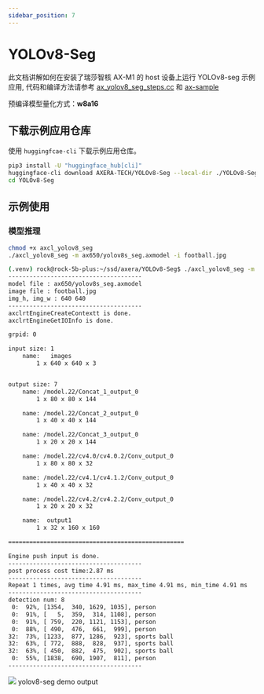 ```yaml
---
sidebar_position: 7
---
```


# YOLOv8-Seg

此文档讲解如何在安装了瑞莎智核 AX-M1 的 host 设备上运行 YOLOv8-seg 示例应用, 代码和编译方法请参考 [ax_yolov8_seg_steps.cc](https://github.com/AXERA-TECH/axcl-samples/blob/main/examples/axcl/ax_yolov8_seg_steps.cc) 和 [ax-sample](https://github.com/AXERA-TECH/axcl-samples)

预编译模型量化方式：**w8a16**

## 下载示例应用仓库

使用 `huggingfcae-cli` 下载示例应用仓库。

<NewCodeBlock tip="Host" type="Device">

```bash
pip3 install -U "huggingface_hub[cli]"
huggingface-cli download AXERA-TECH/YOLOv8-Seg --local-dir ./YOLOv8-Seg
cd YOLOv8-Seg
```

</NewCodeBlock>

## 示例使用

### 模型推理

<NewCodeBlock tip="Host" type="Device">

```bash
chmod +x axcl_yolov8_seg
./axcl_yolov8_seg -m ax650/yolov8s_seg.axmodel -i football.jpg
```

</NewCodeBlock>

```bash
(.venv) rock@rock-5b-plus:~/ssd/axera/YOLOv8-Seg$ ./axcl_yolov8_seg -m ax650/yolov8s_seg.axmodel -i football.jpg
--------------------------------------
model file : ax650/yolov8s_seg.axmodel
image file : football.jpg
img_h, img_w : 640 640
--------------------------------------
axclrtEngineCreateContextt is done.
axclrtEngineGetIOInfo is done.

grpid: 0

input size: 1
    name:   images
        1 x 640 x 640 x 3


output size: 7
    name: /model.22/Concat_1_output_0
        1 x 80 x 80 x 144

    name: /model.22/Concat_2_output_0
        1 x 40 x 40 x 144

    name: /model.22/Concat_3_output_0
        1 x 20 x 20 x 144

    name: /model.22/cv4.0/cv4.0.2/Conv_output_0
        1 x 80 x 80 x 32

    name: /model.22/cv4.1/cv4.1.2/Conv_output_0
        1 x 40 x 40 x 32

    name: /model.22/cv4.2/cv4.2.2/Conv_output_0
        1 x 20 x 20 x 32

    name:  output1
        1 x 32 x 160 x 160

==================================================

Engine push input is done.
--------------------------------------
post process cost time:2.87 ms
--------------------------------------
Repeat 1 times, avg time 4.91 ms, max_time 4.91 ms, min_time 4.91 ms
--------------------------------------
detection num: 8
 0:  92%, [1354,  340, 1629, 1035], person
 0:  91%, [   5,  359,  314, 1108], person
 0:  91%, [ 759,  220, 1121, 1153], person
 0:  88%, [ 490,  476,  661,  999], person
32:  73%, [1233,  877, 1286,  923], sports ball
32:  63%, [ 772,  888,  828,  937], sports ball
32:  63%, [ 450,  882,  475,  902], sports ball
 0:  55%, [1838,  690, 1907,  811], person
--------------------------------------

```

<div style={{textAlign: 'center'}}>
   <img src="/img/aicore-ax-m1/yolov8_seg_out.webp"/>
   yolov8-seg demo output
</div>
